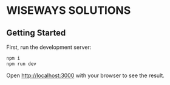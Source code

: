 # WISEWAYS SOLUTIONS

## Getting Started

First, run the development server:

```bash
npm i
npm run dev
```

Open [http://localhost:3000](http://localhost:3000) with your browser to see the result.


